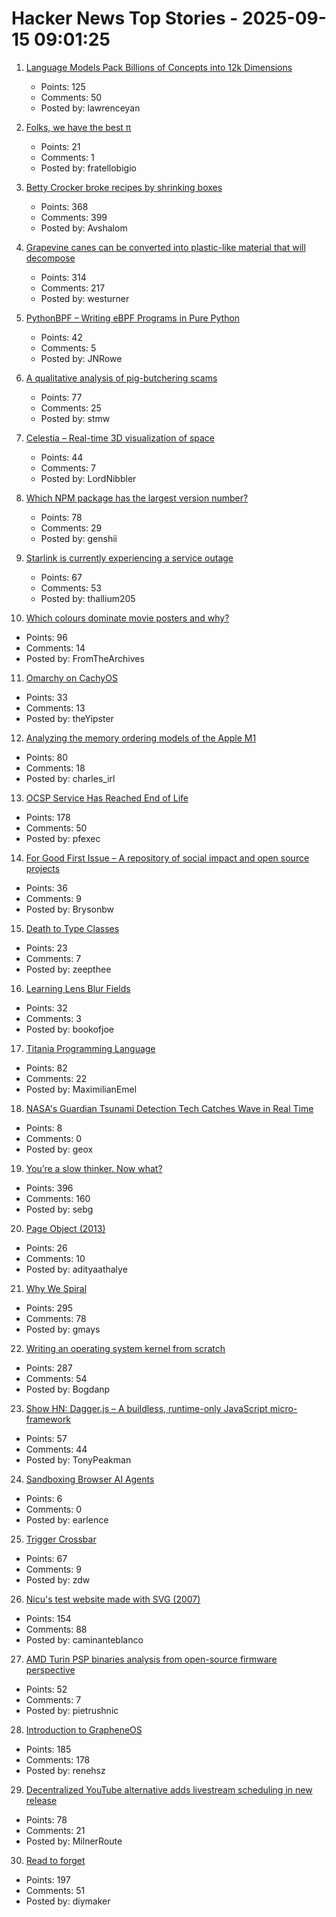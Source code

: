 # Hacker News Top Stories - 2025-09-15 09:01:25

1. [Language Models Pack Billions of Concepts into 12k Dimensions](https://nickyoder.com/johnson-lindenstrauss/)
   - Points: 125
   - Comments: 50
   - Posted by: lawrenceyan

2. [Folks, we have the best π](https://lcamtuf.substack.com/p/folks-we-have-the-best)
   - Points: 21
   - Comments: 1
   - Posted by: fratellobigio

3. [Betty Crocker broke recipes by shrinking boxes](https://www.cubbyathome.com/boxed-cake-mix-sizes-have-shrunk-80045058)
   - Points: 368
   - Comments: 399
   - Posted by: Avshalom

4. [Grapevine canes can be converted into plastic-like material that will decompose](https://www.sdstate.edu/news/2025/08/can-grapevines-help-slow-plastic-waste-problem)
   - Points: 314
   - Comments: 217
   - Posted by: westurner

5. [PythonBPF – Writing eBPF Programs in Pure Python](https://xeon.me/gnome/pythonbpf/)
   - Points: 42
   - Comments: 5
   - Posted by: JNRowe

6. [A qualitative analysis of pig-butchering scams](https://arxiv.org/abs/2503.20821)
   - Points: 77
   - Comments: 25
   - Posted by: stmw

7. [Celestia – Real-time 3D visualization of space](https://celestiaproject.space/)
   - Points: 44
   - Comments: 7
   - Posted by: LordNibbler

8. [Which NPM package has the largest version number?](https://adamhl.dev/blog/largest-number-in-npm-package/)
   - Points: 78
   - Comments: 29
   - Posted by: genshii

9. [Starlink is currently experiencing a service outage](https://www.starlink.com/)
   - Points: 67
   - Comments: 53
   - Posted by: thallium205

10. [Which colours dominate movie posters and why?](https://stephenfollows.com/p/which-colours-dominate-movie-posters-and-why)
   - Points: 96
   - Comments: 14
   - Posted by: FromTheArchives

11. [Omarchy on CachyOS](https://github.com/mroboff/omarchy-on-cachyos)
   - Points: 33
   - Comments: 13
   - Posted by: theYipster

12. [Analyzing the memory ordering models of the Apple M1](https://www.sciencedirect.com/science/article/pii/S1383762124000390)
   - Points: 80
   - Comments: 18
   - Posted by: charles_irl

13. [OCSP Service Has Reached End of Life](https://letsencrypt.org/2025/08/06/ocsp-service-has-reached-end-of-life)
   - Points: 178
   - Comments: 50
   - Posted by: pfexec

14. [For Good First Issue – A repository of social impact and open source projects](https://forgoodfirstissue.github.com/)
   - Points: 36
   - Comments: 9
   - Posted by: Brysonbw

15. [Death to Type Classes](https://jappie.me/death-to-type-classes.html)
   - Points: 23
   - Comments: 7
   - Posted by: zeepthee

16. [Learning Lens Blur Fields](https://blur-fields.github.io/)
   - Points: 32
   - Comments: 3
   - Posted by: bookofjoe

17. [Titania Programming Language](https://github.com/gingerBill/titania)
   - Points: 82
   - Comments: 22
   - Posted by: MaximilianEmel

18. [NASA's Guardian Tsunami Detection Tech Catches Wave in Real Time](https://www.jpl.nasa.gov/news/nasas-guardian-tsunami-detection-tech-catches-wave-in-real-time/)
   - Points: 8
   - Comments: 0
   - Posted by: geox

19. [You’re a slow thinker. Now what?](https://chillphysicsenjoyer.substack.com/p/youre-a-slow-thinker-now-what)
   - Points: 396
   - Comments: 160
   - Posted by: sebg

20. [Page Object (2013)](https://martinfowler.com/bliki/PageObject.html)
   - Points: 26
   - Comments: 10
   - Posted by: adityaathalye

21. [Why We Spiral](https://behavioralscientist.org/why-we-spiral/)
   - Points: 295
   - Comments: 78
   - Posted by: gmays

22. [Writing an operating system kernel from scratch](https://popovicu.com/posts/writing-an-operating-system-kernel-from-scratch/)
   - Points: 287
   - Comments: 54
   - Posted by: Bogdanp

23. [Show HN: Dagger.js – A buildless, runtime-only JavaScript micro-framework](https://daggerjs.org)
   - Points: 57
   - Comments: 44
   - Posted by: TonyPeakman

24. [Sandboxing Browser AI Agents](https://www.earlence.com/blog.html#/post/cellmate)
   - Points: 6
   - Comments: 0
   - Posted by: earlence

25. [Trigger Crossbar](https://serd.es/2025/09/14/Trigger-crossbar.html)
   - Points: 67
   - Comments: 9
   - Posted by: zdw

26. [Nicu's test website made with SVG (2007)](https://svg.nicubunu.ro/)
   - Points: 154
   - Comments: 88
   - Posted by: caminanteblanco

27. [AMD Turin PSP binaries analysis from open-source firmware perspective](https://blog.3mdeb.com/2025/2025-09-11-gigabyte-mz33-ar1-blob-analysis/)
   - Points: 52
   - Comments: 7
   - Posted by: pietrushnic

28. [Introduction to GrapheneOS](https://dataswamp.org/~solene/2025-01-12-intro-to-grapheneos.html)
   - Points: 185
   - Comments: 178
   - Posted by: renehsz

29. [Decentralized YouTube alternative adds livestream scheduling in new release](https://news.itsfoss.com/peertube-7-3/)
   - Points: 78
   - Comments: 21
   - Posted by: MilnerRoute

30. [Read to forget](https://mo42.bearblog.dev/read-to-forget/)
   - Points: 197
   - Comments: 51
   - Posted by: diymaker


